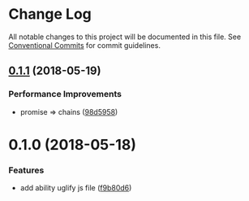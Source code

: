 # Change Log

All notable changes to this project will be documented in this file.
See [Conventional Commits](https://conventionalcommits.org) for commit guidelines.

<a name="0.1.1"></a>
## [0.1.1](https://github.com/tolerance-go/weapp-cli/compare/weapp-plugin-jsmin@0.1.0...weapp-plugin-jsmin@0.1.1) (2018-05-19)


### Performance Improvements

* promise => chains ([98d5958](https://github.com/tolerance-go/weapp-cli/commit/98d5958))




<a name="0.1.0"></a>
# 0.1.0 (2018-05-18)


### Features

* add ability uglify js file ([f9b80d6](https://github.com/tolerance-go/weapp-cli/commit/f9b80d6))
